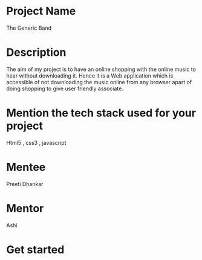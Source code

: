 # Project Name
The Generic Band
# Description
The aim of my project is to have an online shopping with the online music to hear  without downloading it. Hence it is a Web application which is accessible of not downloading the music online from any browser apart of doing  shopping to give user friendly associate.

# Mention the tech stack used for your project
Html5 , css3 , javascript

# Mentee
Preeti Dhankar

# Mentor
Ashi 

# Get started
